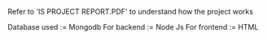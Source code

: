 Refer to 'IS PROJECT REPORT.PDF' to understand how the project works


Database used := Mongodb
For backend := Node Js
For frontend := HTML
